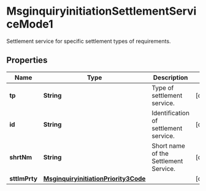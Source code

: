 

# MsginquiryinitiationSettlementServiceMode1

Settlement service for specific settlement types of requirements.
## Properties

Name | Type | Description | Notes
------------ | ------------- | ------------- | -------------
**tp** | **String** | Type of settlement service. |  [optional]
**id** | **String** | Identification of settlement service. |  [optional]
**shrtNm** | **String** | Short name of the Settlement Service. |  [optional]
**sttlmPrty** | [**MsginquiryinitiationPriority3Code**](MsginquiryinitiationPriority3Code.md) |  |  [optional]



